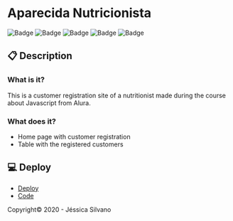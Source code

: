 # Aparecida Nutricionista
![Badge](https://camo.githubusercontent.com/3ec8366bbd86d7486beaaff0cba6f318746b67bd76bff66dd23711fe6a83ef12/68747470733a2f2f696d672e736869656c64732e696f2f7374617469632f76313f6c6162656c3d537461747573266d6573736167653d436f6e636c75656426636f6c6f723d627269677468677265656e267374796c653d666c6174266c6f676f3d535441545553)
![Badge](https://camo.githubusercontent.com/f9bdc241a308a29a7d255b28f0eb857472b6e252bf6bbc749bc2597a20f1d28e/68747470733a2f2f696d672e736869656c64732e696f2f7374617469632f76313f6c6162656c3d4c616e6775616765266d6573736167653d48544d4c2532303526636f6c6f723d726564267374796c653d666c6174)
![Badge](https://camo.githubusercontent.com/1c9e6605c1afceef6fba6f85adbb3c030c6efbf3818b0d334dd6591dc1614316/68747470733a2f2f696d672e736869656c64732e696f2f7374617469632f76313f6c6162656c3d4c616e6775616765266d6573736167653d4353532532303326636f6c6f723d6f72616e6765267374796c653d666c6174)
![Badge](https://img.shields.io/badge/Language-Javascript-blueviolet)
![Badge](https://img.shields.io/github/languages/top/jessicasilvano/aparecida-nutricionista)



## 📋 Description
### What is it?
This is a customer registration site of a nutritionist made during the course about Javascript from Alura.

### What does it?
- Home page with customer registration
- Table with the registered customers

## 💻 Deploy
- [Deploy](https://jessicasilvano.github.io/aparecida-nutricionista/)
- [Code](https://github.com/jessicasilvano/aparecida-nutricionista/blob/master/index.html)

Copyright©️ 2020 - Jéssica Silvano

